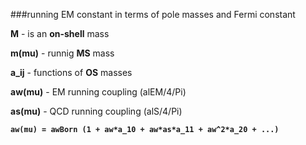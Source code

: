 
###running EM constant in terms of pole masses and Fermi constant

**M**      - is an **on-shell** mass

**m(mu)**  - runnig **MS** mass

**a_ij**   - functions of **OS** masses

**aw(mu)** - EM running coupling (alEM/4/Pi)

**as(mu)** - QCD running coupling (alS/4/Pi)

**`aw(mu) = awBorn (1 + aw*a_10 + aw*as*a_11 + aw^2*a_20 + ...)`**
